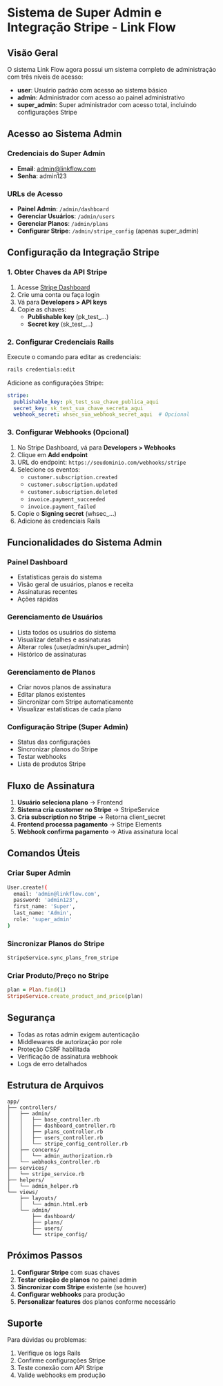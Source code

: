 # Sistema de Super Admin e Integração Stripe - Link Flow

## Visão Geral

O sistema Link Flow agora possui um sistema completo de administração com três níveis de acesso:

- **user**: Usuário padrão com acesso ao sistema básico
- **admin**: Administrador com acesso ao painel administrativo
- **super_admin**: Super administrador com acesso total, incluindo configurações Stripe

## Acesso ao Sistema Admin

### Credenciais do Super Admin
- **Email**: admin@linkflow.com
- **Senha**: admin123

### URLs de Acesso
- **Painel Admin**: `/admin/dashboard`
- **Gerenciar Usuários**: `/admin/users`
- **Gerenciar Planos**: `/admin/plans`
- **Configurar Stripe**: `/admin/stripe_config` (apenas super_admin)

## Configuração da Integração Stripe

### 1. Obter Chaves da API Stripe

1. Acesse [Stripe Dashboard](https://dashboard.stripe.com)
2. Crie uma conta ou faça login
3. Vá para **Developers > API keys**
4. Copie as chaves:
   - **Publishable key** (pk_test_...)
   - **Secret key** (sk_test_...)

### 2. Configurar Credenciais Rails

Execute o comando para editar as credenciais:
```bash
rails credentials:edit
```

Adicione as configurações Stripe:
```yaml
stripe:
  publishable_key: pk_test_sua_chave_publica_aqui
  secret_key: sk_test_sua_chave_secreta_aqui
  webhook_secret: whsec_sua_webhook_secret_aqui  # Opcional
```

### 3. Configurar Webhooks (Opcional)

1. No Stripe Dashboard, vá para **Developers > Webhooks**
2. Clique em **Add endpoint**
3. URL do endpoint: `https://seudominio.com/webhooks/stripe`
4. Selecione os eventos:
   - `customer.subscription.created`
   - `customer.subscription.updated`
   - `customer.subscription.deleted`
   - `invoice.payment_succeeded`
   - `invoice.payment_failed`
5. Copie o **Signing secret** (whsec_...)
6. Adicione às credenciais Rails

## Funcionalidades do Sistema Admin

### Painel Dashboard
- Estatísticas gerais do sistema
- Visão geral de usuários, planos e receita
- Assinaturas recentes
- Ações rápidas

### Gerenciamento de Usuários
- Lista todos os usuários do sistema
- Visualizar detalhes e assinaturas
- Alterar roles (user/admin/super_admin)
- Histórico de assinaturas

### Gerenciamento de Planos
- Criar novos planos de assinatura
- Editar planos existentes
- Sincronizar com Stripe automaticamente
- Visualizar estatísticas de cada plano

### Configuração Stripe (Super Admin)
- Status das configurações
- Sincronizar planos do Stripe
- Testar webhooks
- Lista de produtos Stripe

## Fluxo de Assinatura

1. **Usuário seleciona plano** → Frontend
2. **Sistema cria customer no Stripe** → StripeService
3. **Cria subscription no Stripe** → Retorna client_secret
4. **Frontend processa pagamento** → Stripe Elements
5. **Webhook confirma pagamento** → Ativa assinatura local

## Comandos Úteis

### Criar Super Admin
```bash
User.create!(
  email: 'admin@linkflow.com',
  password: 'admin123',
  first_name: 'Super',
  last_name: 'Admin',
  role: 'super_admin'
)
```

### Sincronizar Planos do Stripe
```bash
StripeService.sync_plans_from_stripe
```

### Criar Produto/Preço no Stripe
```ruby
plan = Plan.find(1)
StripeService.create_product_and_price(plan)
```

## Segurança

- Todas as rotas admin exigem autenticação
- Middlewares de autorização por role
- Proteção CSRF habilitada
- Verificação de assinatura webhook
- Logs de erro detalhados

## Estrutura de Arquivos

```
app/
├── controllers/
│   ├── admin/
│   │   ├── base_controller.rb
│   │   ├── dashboard_controller.rb
│   │   ├── plans_controller.rb
│   │   ├── users_controller.rb
│   │   └── stripe_config_controller.rb
│   ├── concerns/
│   │   └── admin_authorization.rb
│   └── webhooks_controller.rb
├── services/
│   └── stripe_service.rb
├── helpers/
│   └── admin_helper.rb
└── views/
    ├── layouts/
    │   └── admin.html.erb
    └── admin/
        ├── dashboard/
        ├── plans/
        ├── users/
        └── stripe_config/
```

## Próximos Passos

1. **Configurar Stripe** com suas chaves
2. **Testar criação de planos** no painel admin
3. **Sincronizar com Stripe** existente (se houver)
4. **Configurar webhooks** para produção
5. **Personalizar features** dos planos conforme necessário

## Suporte

Para dúvidas ou problemas:
1. Verifique os logs Rails
2. Confirme configurações Stripe
3. Teste conexão com API Stripe
4. Valide webhooks em produção
